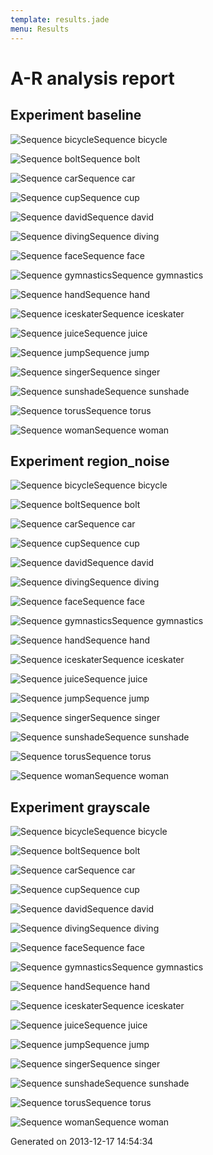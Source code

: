 ```yaml
---
template: results.jade
menu: Results
---
```

<div class='results'>
<h1 class="caption">A-R analysis report</h1>
<h2>Experiment baseline</h2>
<p class="plot"><img src="images/arplot_baseline_bicycle.png.png" alt="Sequence bicycle" /><span class="caption">Sequence bicycle</span></p>
<p class="plot"><img src="images/arplot_baseline_bolt.png.png" alt="Sequence bolt" /><span class="caption">Sequence bolt</span></p>
<p class="plot"><img src="images/arplot_baseline_car.png.png" alt="Sequence car" /><span class="caption">Sequence car</span></p>
<p class="plot"><img src="images/arplot_baseline_cup.png.png" alt="Sequence cup" /><span class="caption">Sequence cup</span></p>
<p class="plot"><img src="images/arplot_baseline_david.png.png" alt="Sequence david" /><span class="caption">Sequence david</span></p>
<p class="plot"><img src="images/arplot_baseline_diving.png.png" alt="Sequence diving" /><span class="caption">Sequence diving</span></p>
<p class="plot"><img src="images/arplot_baseline_face.png.png" alt="Sequence face" /><span class="caption">Sequence face</span></p>
<p class="plot"><img src="images/arplot_baseline_gymnastics.png.png" alt="Sequence gymnastics" /><span class="caption">Sequence gymnastics</span></p>
<p class="plot"><img src="images/arplot_baseline_hand.png.png" alt="Sequence hand" /><span class="caption">Sequence hand</span></p>
<p class="plot"><img src="images/arplot_baseline_iceskater.png.png" alt="Sequence iceskater" /><span class="caption">Sequence iceskater</span></p>
<p class="plot"><img src="images/arplot_baseline_juice.png.png" alt="Sequence juice" /><span class="caption">Sequence juice</span></p>
<p class="plot"><img src="images/arplot_baseline_jump.png.png" alt="Sequence jump" /><span class="caption">Sequence jump</span></p>
<p class="plot"><img src="images/arplot_baseline_singer.png.png" alt="Sequence singer" /><span class="caption">Sequence singer</span></p>
<p class="plot"><img src="images/arplot_baseline_sunshade.png.png" alt="Sequence sunshade" /><span class="caption">Sequence sunshade</span></p>
<p class="plot"><img src="images/arplot_baseline_torus.png.png" alt="Sequence torus" /><span class="caption">Sequence torus</span></p>
<p class="plot"><img src="images/arplot_baseline_woman.png.png" alt="Sequence woman" /><span class="caption">Sequence woman</span></p>
<h2>Experiment region_noise</h2>
<p class="plot"><img src="images/arplot_region_noise_bicycle.png.png" alt="Sequence bicycle" /><span class="caption">Sequence bicycle</span></p>
<p class="plot"><img src="images/arplot_region_noise_bolt.png.png" alt="Sequence bolt" /><span class="caption">Sequence bolt</span></p>
<p class="plot"><img src="images/arplot_region_noise_car.png.png" alt="Sequence car" /><span class="caption">Sequence car</span></p>
<p class="plot"><img src="images/arplot_region_noise_cup.png.png" alt="Sequence cup" /><span class="caption">Sequence cup</span></p>
<p class="plot"><img src="images/arplot_region_noise_david.png.png" alt="Sequence david" /><span class="caption">Sequence david</span></p>
<p class="plot"><img src="images/arplot_region_noise_diving.png.png" alt="Sequence diving" /><span class="caption">Sequence diving</span></p>
<p class="plot"><img src="images/arplot_region_noise_face.png.png" alt="Sequence face" /><span class="caption">Sequence face</span></p>
<p class="plot"><img src="images/arplot_region_noise_gymnastics.png.png" alt="Sequence gymnastics" /><span class="caption">Sequence gymnastics</span></p>
<p class="plot"><img src="images/arplot_region_noise_hand.png.png" alt="Sequence hand" /><span class="caption">Sequence hand</span></p>
<p class="plot"><img src="images/arplot_region_noise_iceskater.png.png" alt="Sequence iceskater" /><span class="caption">Sequence iceskater</span></p>
<p class="plot"><img src="images/arplot_region_noise_juice.png.png" alt="Sequence juice" /><span class="caption">Sequence juice</span></p>
<p class="plot"><img src="images/arplot_region_noise_jump.png.png" alt="Sequence jump" /><span class="caption">Sequence jump</span></p>
<p class="plot"><img src="images/arplot_region_noise_singer.png.png" alt="Sequence singer" /><span class="caption">Sequence singer</span></p>
<p class="plot"><img src="images/arplot_region_noise_sunshade.png.png" alt="Sequence sunshade" /><span class="caption">Sequence sunshade</span></p>
<p class="plot"><img src="images/arplot_region_noise_torus.png.png" alt="Sequence torus" /><span class="caption">Sequence torus</span></p>
<p class="plot"><img src="images/arplot_region_noise_woman.png.png" alt="Sequence woman" /><span class="caption">Sequence woman</span></p>
<h2>Experiment grayscale</h2>
<p class="plot"><img src="images/arplot_grayscale_bicycle.png.png" alt="Sequence bicycle" /><span class="caption">Sequence bicycle</span></p>
<p class="plot"><img src="images/arplot_grayscale_bolt.png.png" alt="Sequence bolt" /><span class="caption">Sequence bolt</span></p>
<p class="plot"><img src="images/arplot_grayscale_car.png.png" alt="Sequence car" /><span class="caption">Sequence car</span></p>
<p class="plot"><img src="images/arplot_grayscale_cup.png.png" alt="Sequence cup" /><span class="caption">Sequence cup</span></p>
<p class="plot"><img src="images/arplot_grayscale_david.png.png" alt="Sequence david" /><span class="caption">Sequence david</span></p>
<p class="plot"><img src="images/arplot_grayscale_diving.png.png" alt="Sequence diving" /><span class="caption">Sequence diving</span></p>
<p class="plot"><img src="images/arplot_grayscale_face.png.png" alt="Sequence face" /><span class="caption">Sequence face</span></p>
<p class="plot"><img src="images/arplot_grayscale_gymnastics.png.png" alt="Sequence gymnastics" /><span class="caption">Sequence gymnastics</span></p>
<p class="plot"><img src="images/arplot_grayscale_hand.png.png" alt="Sequence hand" /><span class="caption">Sequence hand</span></p>
<p class="plot"><img src="images/arplot_grayscale_iceskater.png.png" alt="Sequence iceskater" /><span class="caption">Sequence iceskater</span></p>
<p class="plot"><img src="images/arplot_grayscale_juice.png.png" alt="Sequence juice" /><span class="caption">Sequence juice</span></p>
<p class="plot"><img src="images/arplot_grayscale_jump.png.png" alt="Sequence jump" /><span class="caption">Sequence jump</span></p>
<p class="plot"><img src="images/arplot_grayscale_singer.png.png" alt="Sequence singer" /><span class="caption">Sequence singer</span></p>
<p class="plot"><img src="images/arplot_grayscale_sunshade.png.png" alt="Sequence sunshade" /><span class="caption">Sequence sunshade</span></p>
<p class="plot"><img src="images/arplot_grayscale_torus.png.png" alt="Sequence torus" /><span class="caption">Sequence torus</span></p>
<p class="plot"><img src="images/arplot_grayscale_woman.png.png" alt="Sequence woman" /><span class="caption">Sequence woman</span></p>
<p class="timestamp">Generated on 2013-12-17 14:54:34</p>
</div>


